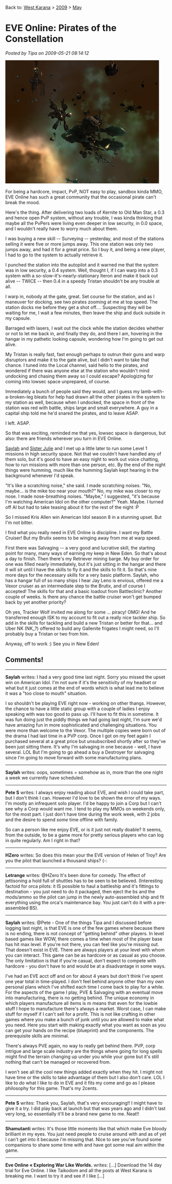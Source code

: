 Back to: [West Karana](/posts/westkarana.md) > [2009](/posts/2009/westkarana.md) > [May](./westkarana.md)
# EVE Online: Pirates of the Constellation

*Posted by Tipa on 2009-05-21 08:14:12*

![exefile-2009-05-20-22-52-53-54](../../../uploads/2009/05/exefile-2009-05-20-22-52-53-54.jpg "exefile-2009-05-20-22-52-53-54")

For being a hardcore, impact, PvP, NOT easy to play, sandbox kinda MMO, EVE Online has such a great community that the occasional pirate can't break the mood.

Here's the thing. After delivering two loads of Kernite to Old Man Star, a 0.3 and hence open PvP system, without any trouble, I was kinda thinking that maybe all the PvPers were living even deeper in low security, in 0.0 space, and I wouldn't really have to worry much about them.

I was buying a new skill -- Surveying -- yesterday, and most of the stations selling it were five or more jumps away. This one station was only two jumps away, and had it for a great price. So I buy it, and being a new player, I had to go to the system to actually retrieve it.

I punched the station into the autopilot and it warned me that the system was in low security, a 0.4 system. Well, thought I, if I can warp into a 0.3 system with a so-slow-it's-nearly-stationary Iteron and make it back out alive -- TWICE -- then 0.4 in a speedy Tristan shouldn't be any trouble at all.

I warp in, nobody at the gate, great. Set course for the station, and as I maneuver for docking, see two pirates zooming at me at top speed. The station docks me before they get a shot off.... Suspecting they will be waiting for me, I wait a few minutes, then leave the ship and duck outside in my capsule.

Barraged with lasers, I wait out the clock while the station decides whether or not to let me back in, and finally they do, and there I am, hovering in the hangar in my pathetic looking capsule, wondering how I'm going to get out alive.

My Tristan is really fast, fast enough perhaps to outrun their guns and warp disruptors and make it to the gate alive, but I didn't want to take that chance. I tuned into the Local channel, said hello to the pirates, and wondered if there was anyone else at the station who wouldn't mind undocking and chasing them away so I could escape? Apologizing for coming into lowsec space unprepared, of course.

Immediately a bunch of people said they would, and I guess my lamb-with-a-broken-leg bleats for help had drawn all the other pirates in the system to my station as well, because when I undocked, the space in front of the station was red with battle, ships large and small everywhere. A guy in a capital ship told me he'd snared the pirates, and to leave ASAP.

I left. ASAP.

So that was exciting, reminded me that yes, lowsec space is dangerous, but also: there are friends wherever you turn in EVE Online.

[Saylah](http://notadiary.typepad.com/mysticworlds/) and [Sister Julie](http://virginworlds19.libsyn.com/rss.xml) and I met up a little later to run some Level 1 missions in high security space. Not that we couldn't have handled any of them solo, but it's good to have an easy night to work out voice chatting, how to run missions with more than one person, etc. By the end of the night things were humming, much like the humming Saylah kept hearing in the background whenever I'd speak.

"It's like a scratching noise," she said. I made scratching noises. "No, maybe... is the mike too near your mouth?" No, my mike was closer to my nose. I made nose-breathing noises. "Maybe," I suggested, "it's because I'm watching American Idol on the other computer?" Yeah. Maybe. I turned off AI but had to take teasing about it for the rest of the night :P

So I missed Kris Allen win American Idol season 8 in a stunning upset. But I'm not bitter.

I find what you really need in EVE Online is discipline. I want my Battle Cruiser! But my Brutix seems to be winging away from me at warp speed.

First there was Salvaging -- a very good and lucrative skill, the starting point for many, many ways of earning my keep in New Eden. So that's about a day to finish. Then there's my Retriever mining barge. My buy order for one was filled nearly immediately, but it's just sitting in the hangar and there it will sit until I have the skills to fly it and the skills to fit it. So that's nine more days for the necessary skills for a very basic platform. Saylah, who has a hangar full of so many ships I hear Jay Leno is envious, offered me a Vexor cruiser as an intermediate step to the Brutix, and of course I accepted! The skills for that and a basic loadout from Battleclinic? Another couple of weeks. Is there any chance the battle cruiser won't get bumped back by yet another priority?

Oh yes, Tracker Wolf invited me along for some ... piracy! OMG! And he transferred enough ISK to my account to fit out a really nice tackler ship. So add in the skills for tackling and build a new Tristan or better for that... and Uber NK (NK\_?) offered to build any Gallenite frigates I might need, so I'll probably buy a Tristan or two from him.

Anyway, off to work :) See you in New Eden!


## Comments!

---

**Saylah** writes: I had a very good time last night. Sorry you missed the upset win on American Idol. I'm not sure if it's the sensitivity of my headset or what but it just comes at the end of words which is what lead me to believe it was a "too close to mouth" situation.

I so shouldn't be playing EVE right now - working on other thangs. However, the chance to have a little static group with a couple of ladies I enjoy speaking with was too good to pass up. I'll have to fit this in sometime. It was fun doing just the piddly things we had going last night, I'm sure we'd have amazing fun in more sophisticated and challenging situations. You were more than welcome to the Vexor. The multiple copies were born out of the drama I had last time in a PVP corp. Once I got on my feet again I purchased several at a great price but unsubscribed shortly after so they've been just sitting there. It's why I'm salvaging in one because - well, I have several. LOL But I'm going to go ahead a buy a Destroyer for salvaging since I'm going to move forward with some manufacturing plans.

---

**Saylah** writes: oops, sometimes = somehow as in, more than the one night a week we currently have scheduled.

---

**Pete S** writes: I always enjoy reading about EVE, and wish I could take part, but I don't think I can. However I'd love to be shown the error of my ways. I'm mostly an infrequent solo player. I'd be happy to join a Corp but I can't see why a Corp would want me. I tend to play my MMOs on weekends only, for the most part. I just don't have time during the work week, with 2 jobs and the desire to spend *some* time offline with family.

So can a person like me enjoy EVE, or is it just not really doable? It seems, from the outside, to be a game more for pretty serious players who can log in quite regularly. Am I right in that?

---

**HZero** writes: So does this mean your the EVE version of Helen of Troy? Are you the pilot that launched a thousand ships? (-:

---

**Letrange** writes: @HZero
It's been done for comedy. The effect of jettisoning a hold full of shuttles has to be seen to be believed. (Interesting factoid for orca pilots: it IS possible to haul a battleship and it's fittings to destination - you just need to do it packaged, then eject the bs and the mods/ammo so the pilot can jump in the newly auto-assembled ship and fit everything using the orca's maintenance bay. You just can't do it with a pre-assembled BS).

---

**Saylah** writes: @Pete - One of the things Tipa and I discussed before logging last night, is that EVE is one of the few games where because there is no ending, there is not concept of "getting behind" other players. In level based games like WOW, there comes a time when most of the player base has hit max level. If you're not there, you can feel like you're missing out. That doesn't exist in EVE. There are always players at your level with whom you can interact. This game can be as hardcore or as casual as you choose. The only limitation is that if you're casual, don't expect to compete with hardcore - you don't have to and would be at a disadvantage in some ways.

I've had an EVE acct off and on for about 4 years but don't think I've spent one year total in time-played. I don't feel behind anyone other than my own personal plans which I've shifted each time I come back to play for a while. For the aspects of the game I play, PVE & Salvaging with an eventual move into manufacturing, there is no getting behind. The unique economy in which players manufacture all items is m means that even for the lowbie stuff I hope to manufacture there's always a market. Worst case, I can make stuff for myself if I can't sell for a profit. This is not like crafting in other games where you make a bunch of junk until you are allowed to make what you need. Here you start with making exactly what you want as soon as you can get your hands on the recipe (blueprint) and the components. The prerequisite skills are minimal.

There's always PVE again, no way to really get behind there. PVP, corp intrigue and large scale industry are the things where going for long spells might find the terrain changing up under you while your gone but it's still nothing that can't be managed or recovered from. 

I won't see all the cool new things added exactly when they hit. I might not have time or the skills to take advantage of them but I also don't care. LOL I like to do what I like to do in EVE and it fits my come and go as I please philosophy for this game. That's my 2cents.

---

**Pete S** writes: Thank you, Saylah, that's very encouraging!! I might have to give it a try. I did play back at launch but that was years ago and I didn't last very long, so essentially it'll be a brand new game to me. Neat!!

---

**Shamutanti** writes: It's those little moments like that which make Eve bloody brilliant in my eyes. You just need people to cruise around with and as of yet I can't get into it because i'm missing that. Nice to see you've found some companions to share some time with and have got some real aim within the game.

---

**Eve Online &laquo; Exploring War Like Worlds.** writes: [...] Download the 14 day trial for Eve Online. I like Taikodom and all the posts at West Karana is breaking me. I want to try it and see if I like [...]

